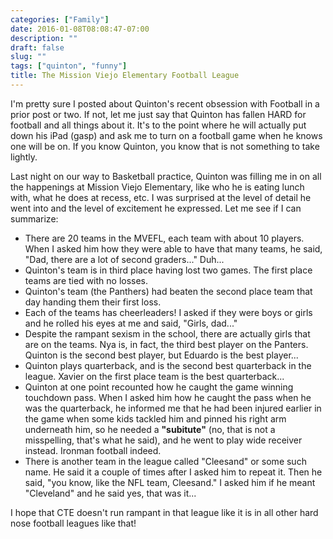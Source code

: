 ```yaml
---
categories: ["Family"]
date: 2016-01-08T08:08:47-07:00
description: ""
draft: false
slug: ""
tags: ["quinton", "funny"]
title: The Mission Viejo Elementary Football League
---
```


I'm pretty sure I posted about Quinton's recent obsession with Football in a
prior post or two. If not, let me just say that Quinton has fallen HARD for
football and all things about it. It's to the point where he will actually put
down his iPad (gasp) and ask me to turn on a football game when he knows one
will be on. If you know Quinton, you know that is not something to take
lightly.

Last night on our way to Basketball practice, Quinton was filling me in on all
the happenings at Mission Viejo Elementary, like who he is eating lunch with,
what he does at recess, etc. I was surprised at the level of detail he went
into and the level of excitement he expressed. Let me see if I can summarize:

* There are 20 teams in the MVEFL, each team with about 10 players. When I
asked him how they were able to have that many teams, he said, "Dad, there are
a lot of second graders..." Duh...
* Quinton's team is in third place having lost two games. The first place teams
are tied with no losses.
* Quinton's team (the Panthers) had beaten the second place team that day
handing them their first loss.
* Each of the teams has cheerleaders! I asked if they were boys or girls and
he rolled his eyes at me and said, "Girls, dad..."
* Despite the rampant sexism in the school, there are actually girls that are
on the teams. Nya is, in fact, the third best player on the Panters. Quinton
is the second best player, but Eduardo is the best player...
* Quinton plays quarterback, and is the second best quarterback in the league.
Xavier on the first place team is the best quarterback...
* Quinton at one point recounted how he caught the game winning touchdown pass.
When I asked him how he caught the pass when he was the quarterback, he informed
me that he had been injured earlier in the game when some kids tackled him and
pinned his right arm underneath him, so he needed a **"subitute"** (no, that is
not a misspelling, that's what he said), and he went to play wide receiver
instead. Ironman football indeed.
* There is another team in the league called "Cleesand" or some such name. He
said it a couple of times after I asked him to repeat it. Then he said, "you
know, like the NFL team, Cleesand." I asked him if he meant "Cleveland" and he
said yes, that was it...

I hope that CTE doesn't run rampant in that league like it is in all other hard
nose football leagues like that!
